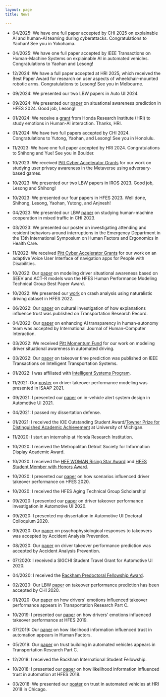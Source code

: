 ```yaml
---
layout: page
title: News

---
```

- 04/2025: We have one full paper accepted by CHI 2025 on explainable AI and human-AI teaming during cyberattacks. Congratulations to Yaohan! See you in Yokohama.

- 04/2025: We have one full paper accepted by IEEE Transactions on Human-Machine Systems on explainable AI in automated vehicles. Congratulations to Yaohan and Lesong! 

- 12/2024: We have a full paper accepted at HRI 2025, which received the Best Paper Award for research on user aspects of wheelchair-mounted robotic arms. Congratulations to Lesong! See you in Melbourne.

- 09/2024: We presented our two LBW papers in Auto UI 2024. 

- 09/2024: We presented our [paper](https://journals.sagepub.com/doi/full/10.1177/10711813241275904) on situational awareness prediction in HFES 2024. Good job, Lesong!

- 01/2024: We receive a [grant](https://www.dins.pitt.edu/news/na-du-secures-funding-honda-research-institute) from Honda Research Institute (HRI) to study emotions in Human-AI interaction. Thanks, HRI.

- 01/2024: We have two full papers accepted by CHI 2024. Congratulations to Yutong, Yaohan, and Lesong! See you in Honolulu.

- 11/2023: We have one full paper accepted by HRI 2024. Congratulations to Shihong and Yue! See you in Boulder.

- 10/2023: We received [Pitt Cyber Accelerator Grants](https://www.cyber.pitt.edu/pcag) for our work on studying user privacy awareness in the Metaverse using adversary-based games.

- 10/2023: We presented our two LBW papers in IROS 2023. Good job, Lesong and Shihong!

- 10/2023: We presented our four papers in HFES 2023. Well done, Shihong, Lesong, Yaohan, Yutong, and Anjnesh!

- 04/2023: We presented our LBW [paper](https://dl.acm.org/doi/10.1145/3544549.3585690) on studying human-machine cooperation in mixed traffic in CHI 2023.

- 03/2023: We presented our poster on investigating attending and resident behaviors around interruptions in the Emergency Department in the 13th International Symposium on Human Factors and Ergonomics in Health Care.

- 11/2022: We received [Pitt Cyber Accelerator Grants](https://www.cyber.pitt.edu/pcag) for our work on an adaptive Voice User Interface of navigation apps for People with Disabilities. 

- 10/2022: Our [paper](https://journals.sagepub.com/doi/abs/10.1177/1071181322661246) on modeling driver situational awareness based on SEEV and ACT-R models won the HFES Human Performance Modeling Technical Group Best Paper Award.

- 10/2022: We presented our [work](https://journals.sagepub.com/doi/abs/10.1177/1071181322661524) on crash analysis using naturalistic driving dataset in HFES 2022.

- 06/2022: Our [paper](https://journals.sagepub.com/doi/abs/10.1177/03611981221100528) on cultural investigation of how explanations influence trust was published on Transportation Research Record. 

- 04/2022: Our [paper](https://www.tandfonline.com/doi/abs/10.1080/10447318.2022.2097602) on enhancing AI transparency in human-autonomy team was accepted by International Journal of Human-Computer Interaction. 

- 03/2022: We received [Pitt Momentum Fund](http://d-scholarship.pitt.edu/42309/) for our work on modeling driver situational awareness in automated driving.

- 03/2022: Our [paper](https://ieeexplore.ieee.org/document/9733956) on takeover time prediction was published on IEEE Transactions on Intelligent Transportation Systems. 

- 01/2022: I was affiliated with [Intelligent Systems Program](https://www.isp.pitt.edu/about).

- 11/2021: Our [poster](https://www.isaap2021.com/posters) on driver takeover performance modeling was presented in ISAAP 2021.

- 09/2021: I presented our [paper](https://doi.org/10.1145/3409118.3475155) on in-vehicle alert system design in Automotive UI 2021.

- 04/2021: I passed my dissertation defense.

- 01/2021: I received the IOE Outstanding Student Award/[Towner Prize for Distinguished Academic Achievement](https://studentaffairs.engin.umich.edu/graduate-student-achievements/) at University of Michigan. 

- 11/2020: I start an internship at Honda Research Institution.

- 10/2020: I received the Metropolitan Detroit Society for Information Display Academic Award.

- 10/2020: I received the [HFE WOMAN Rising Star Award](https://www.hfewoman.com/awards) and [HFES Student Member with Honors Award](https://www.hfes.org/Membership/Awards/Student-and-Student-Chapter-Awards). 

- 10/2020: I presented our [paper](https://doi.org/10.1177/1071181320641482) on how scenarios influenced driver takeover performance on HFES 2020.

- 10/2020: I received the HFES Aging Technical Group Scholarship!

- 09/2020: I presented our [paper](http://doi.org/10.1145/3409120.3410666) on driver takeover performance investigation in Automotive UI 2020. 

- 09/2020: I presented my dissertation in Automotive UI Doctoral Colloquium 2020. 

- 09/2020: Our [paper](http://doi.org/10.1016/j.aap.2020.105804) on psychophysiological responses to takeovers was accepted by Accident Analysis Prevention.

- 08/2020: Our [paper](http://doi.org/10.1016/j.aap.2020.105748) on driver takeover performance prediction was accepted by Accident Analysis Prevention.

- 07/2020: I received a SIGCHI Student Travel Grant for Automotive UI 2020.

- 04/2020: I received the [Rackham Predoctoral Fellowship Award](https://rackham.umich.edu/discover-rackham/announcing-the-2020-2021-rackham-predoctoral-fellowship-awards/).

- 02/2020: Our LBW [paper](http://doi.org/10.1145/3334480.3382963) on takeover performance prediction has been accepted by CHI 2020.

- 01/2020: Our [paper](http://doi.org/10.1016/j.trc.2020.01.006) on how drivers' emotions influenced takeover performance appears in Transportation Research Part C.

- 10/2019: I presented our [paper](http://doi.org/10.1177/1071181319631391) on how drivers' emotions influenced takeover performance at HFES 2019.

- 07/2019: Our [paper](http://doi.org/10.1177/0018720819862916) on how likelihood information influenced trust in automation appears in Human Factors.

- 05/2019: Our [paper](http://doi.org/10.1016/j.trc.2019.05.025) on trust building in automated vehicles appears in Transportation Research Part C.

- 12/2018: I received the Rackham International Student Fellowship.

- 10/2018: I presented our [paper](http://doi.org/10.1177/1541931218621041) on how likelihood information influenced trust in automation at HFES 2018.

- 03/2018: We presented our [poster](http://doi.org/10.1145/3173386.3177057) on trust in automated vehicles at HRI 2018 in Chicago.

